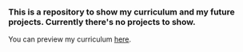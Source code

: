 ### This is a repository to show my curriculum and my future projects. Currently there's no projects to show.

You can preview my curriculum [here](https://jorge-l-f.github.io/).

